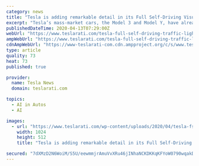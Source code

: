 ```yaml
---
category: news
title: "Tesla is adding remarkable detail in its Full Self-Driving Visualizations"
excerpt: "Tesla’s mass-market cars, the Model 3 and Model Y, have already been released. The Solar Roof is finally seeing a ramp. And the release of a feature-complete version of the company’s Full Self-Driving suite seems to be drawing closer. For Tesla’s Full Self-Driving suite to be feature-complete, the electric car maker would need to master ..."
publishedDateTime: 2020-04-13T07:29:00Z
webUrl: "https://www.teslarati.com/tesla-full-self-driving-traffic-lights-arrows-video/"
ampWebUrl: "https://www.teslarati.com/tesla-full-self-driving-traffic-lights-arrows-video/amp/"
cdnAmpWebUrl: "https://www-teslarati-com.cdn.ampproject.org/c/s/www.teslarati.com/tesla-full-self-driving-traffic-lights-arrows-video/amp/"
type: article
quality: 73
heat: 73
published: true

provider:
  name: Tesla News
  domain: teslarati.com

topics:
  - AI in Autos
  - AI

images:
  - url: "https://www.teslarati.com/wp-content/uploads/2020/04/tesla-fsd-visualizations-traffic-turn-signal-1024x512.jpg"
    width: 1024
    height: 512
    title: "Tesla is adding remarkable detail in its Full Self-Driving Visualizations"

secured: "7dXMzD2N6WoiM/S5U/eewmmjrAmuVvXRu46jINhaNCKDKKqKFYoW0790wqakD9WKzjlP14dgLrwE8A5id7COA3u9S0ovbT4ib0jtqOk2ViusoIIL/TOYAKu3TV8FmYXCYerk5LqTfCBLkOJNX9UcNhbFeqvpT+mE5zr2eCoU1GPOeXrXWW6ondxqzK8HSD5Cf7RLfFPpfdHMF2juhVn7J0i1g1TT2ix95t1Pwrb3KjUDF3kTpNgCurRf/7OdhMmidvnVEN497ccMAu0TsNRkyJ2k8/WdcwazqngABJlNRE5aEeno1kzZoNk09SNqthn1;yzgrKL5nrzrDzK0lPO3xEA=="
---
```


